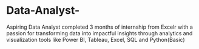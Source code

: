 # Data-Analyst-
Aspiring Data Analyst completed 3 months of internship from Excelr with a passion for transforming data into impactful insights through analytics and visualization tools like Power BI, Tableau, Excel, SQL and Python(Basic)
